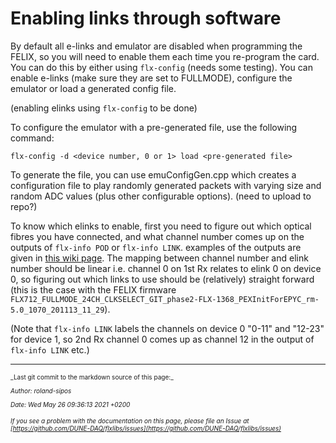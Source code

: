 # Enabling links through software
By default all e-links and emulator are disabled when programming the FELIX, so you will need to enable them each time you re-program the card. You can do this by either using `flx-config` (needs some testing). You can enable e-links (make sure they are set to FULLMODE), configure the emulator or load a generated config file.

(enabling elinks using `flx-config` to be done)

To configure the emulator with a pre-generated file, use the following command:

```
flx-config -d <device number, 0 or 1> load <pre-generated file>
```

To generate the file, you can use emuConfigGen.cpp which creates a configuration file to play randomly generated packets with varying size and random ADC values (plus other configurable options). (need to upload to repo?)

To know which elinks to enable, first you need to figure out which optical fibres you have connected, and what channel number comes up on the outputs of `flx-info POD` or `flx-info LINK`.  examples of the outputs are given in [this wiki page](https://github.com/DUNE-DAQ/flxlibs/wiki/Checking-Debugging-Optical-Fibre-Status). The mapping between channel number and elink number should be linear i.e. channel 0 on 1st Rx relates to elink 0 on device 0, so figuring out which links to use should be (relatively) straight forward (this is the case with the FELIX firmware `FLX712_FULLMODE_24CH_CLKSELECT_GIT_phase2-FLX-1368_PEXInitForEPYC_rm-5.0_1070_201113_11_29`).

(Note that `flx-info LINK` labels the channels on device 0 "0-11" and "12-23" for device 1, so 2nd Rx channel 0 comes up as channel 12 in the output of `flx-info LINK` etc.)

-----

<font size="1">
_Last git commit to the markdown source of this page:_


_Author: roland-sipos_

_Date: Wed May 26 09:36:13 2021 +0200_

_If you see a problem with the documentation on this page, please file an Issue at [https://github.com/DUNE-DAQ/flxlibs/issues](https://github.com/DUNE-DAQ/flxlibs/issues)_
</font>
